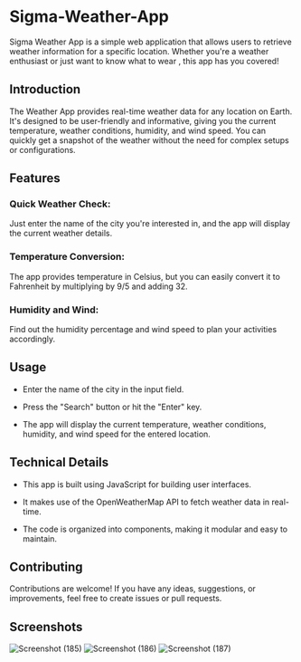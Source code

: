 # Sigma-Weather-App
Sigma Weather App is a simple web application that allows users to retrieve weather information for a specific location. Whether you're a weather enthusiast or just want to know what to wear , this app has you covered!

## Introduction

The Weather App provides real-time weather data for any location on Earth. It's designed to be user-friendly and informative, giving you the current temperature, weather conditions, humidity, and wind speed. You can quickly get a snapshot of the weather without the need for complex setups or configurations.

## Features

### Quick Weather Check:
 Just enter the name of the city you're interested in, and the app will display the current weather details.

### Temperature Conversion: 
The app provides temperature in Celsius, but you can easily convert it to Fahrenheit by multiplying by 9/5 and adding 32.

### Humidity and Wind: 
Find out the humidity percentage and wind speed to plan your activities accordingly.

## Usage

- Enter the name of the city in the input field.

- Press the "Search" button or hit the "Enter" key.

- The app will display the current temperature, weather conditions, humidity, and wind speed for the entered location.

## Technical Details

- This app is built using JavaScript for building user interfaces.

- It makes use of the OpenWeatherMap API to fetch weather data in real-time.

- The code is organized into components, making it modular and easy to maintain.

## Contributing

Contributions are welcome! If you have any ideas, suggestions, or improvements, feel free to create issues or pull requests.

## Screenshots
![Screenshot (185)](https://github.com/yuvrajbagga/Sigma-Weather-App/assets/113333290/edea9f9c-06e8-49f9-a877-6256b46c63e4)
![Screenshot (186)](https://github.com/yuvrajbagga/Sigma-Weather-App/assets/113333290/5f4ac626-87e7-4c61-b1c4-8d5f025551ad)
![Screenshot (187)](https://github.com/yuvrajbagga/Sigma-Weather-App/assets/113333290/5fd72015-6eff-425b-a9e6-0e0cbea47363)


